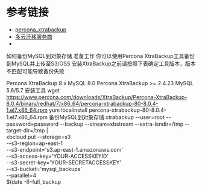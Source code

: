 # 参考链接
- [percona_xtrabackup](https://docs.percona.com/percona-xtrabackup/8.0/server-backup-version-comparison.html)
- [多云迁移服务商](https://console.squids.cn/rds/database/object-storage/create?resource=access-key)
- 


如何备份MySQL到对象存储
准备工作
你可以使用Percona XtraBackup工具备份到MySQL并上传至S3/OSS
安装XtraBackup之前请按照下表确定工具版本，版本不匹配可能导致备份失败

Percona XtraBackup 8.x	MySQL 8.0
Percona XtraBackup >= 2.4.23	MySQL 5.6/5.7
安装工具
wget https://www.percona.com/downloads/XtraBackup/Percona-XtraBackup-8.0.4/binary/redhat/7/x86_64/percona-xtrabackup-80-8.0.4-1.el7.x86_64.rpm
yum localinstall percona-xtrabackup-80-8.0.4-1.el7.x86_64.rpm
备份MySQL到对象存储
xtrabackup --user=root --password=password --backup --stream=xbstream --extra-lsndir=/tmp --target-dir=/tmp | \
xbcloud put --storage=s3 \
--s3-region=ap-east-1 \
--s3-endpoint='s3.ap-east-1.amazonaws.com' \
--s3-access-key='YOUR-ACCESSKEYID' \
--s3-secret-key='YOUR-SECRETACCESSKEY' \
--s3-bucket='mysql_backups' \
--parallel=4 \
$(date -I)-full_backup
